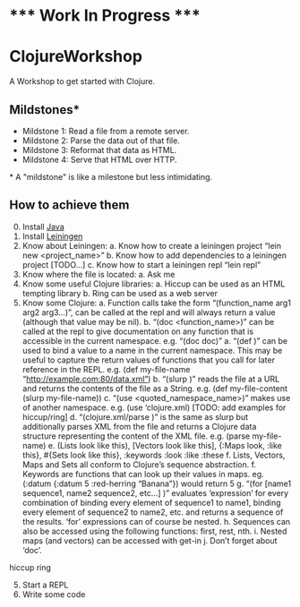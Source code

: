 
*** Work In Progress ***
========================

ClojureWorkshop
==============

A Workshop to get started with Clojure.


Mildstones*
-----------

* Mildstone 1: Read a file from a remote server.
* Mildstone 2: Parse the data out of that file. 
* Mildstone 3: Reformat that data as HTML. 
* Mildstone 4: Serve that HTML over HTTP.

\* A "mildstone" is like a milestone but less intimidating.


How to achieve them
-------------------

0.	Install [Java](http://www.oracle.com/technetwork/java/javase/downloads/index.html)
1.	Install [Leiningen](http://leiningen.org/)
2.	Know about Leiningen:
	a.	Know how to create a leiningen project “lein new <project_name>”
	b.	Know how to add dependencies to a leiningen project [TODO…]
	c.	Know how to start a leiningen repl “lein repl”
3.	Know where the file is located:
	a.	Ask me
4.	Know some useful Clojure libraries:
	a.	Hiccup can be used as an HTML tempting library
	b.	Ring can be used as a web server
5. 	Know some Clojure:
	a.	Function calls take the form “(function_name arg1 arg2 arg3…)”, can be called at the repl and will always return a value (although that value may be nil).
	b.	“(doc <function_name>)” can be called at the repl to give documentation on any function that is accessible in the current namespace. e.g. “(doc doc)”
	a.	“(def <name> <value>)” can be used to bind a value to a name in the current namespace. This may be useful to capture the return values of functions that you call for later reference in the REPL. e.g. (def my-file-name “http://example.com:80/data.xml”)
	b.	“(slurp <url>)” reads the file at a URL and returns the contents of the file as a String. e.g. (def my-file-content (slurp my-file-name))
	c.	“(use <quoted_namespace_name>)” makes use of another namespace. e.g. (use ‘clojure.xml) [TODO: add examples for hiccup/ring]
	d.	“(clojure.xml/parse <url>)” is the same as slurp but additionally parses XML from the file and returns a Clojure data structure representing the content of the XML file. e.g. (parse my-file-name)
	e.	(Lists look like this), [Vectors look like this], {:Maps look, :like this}, #{Sets look like this}, :keywords :look :like :these
	f.	Lists, Vectors, Maps and Sets all conform to Clojure’s sequence abstraction.
	f.	Keywords are functions that can look up their values in maps. eg. (:datum {:datum 5 :red-herring “Banana”}) would return 5
	g.	“(for [name1 sequence1, name2 sequence2, etc…] <expression>)” evaluates ‘expression’ for every combination of binding every element of sequence1 to name1, binding every element of sequence2 to name2, etc. and returns a sequence of the results. ‘for’ expressions can of course be nested.
	h.	Sequences can also be accessed using the following functions: first, rest, nth.
	i.	Nested maps (and vectors) can be accessed with get-in
	j.	Don’t forget about ‘doc’.

hiccup
ring


5.	Start a REPL
6. 	Write some code
